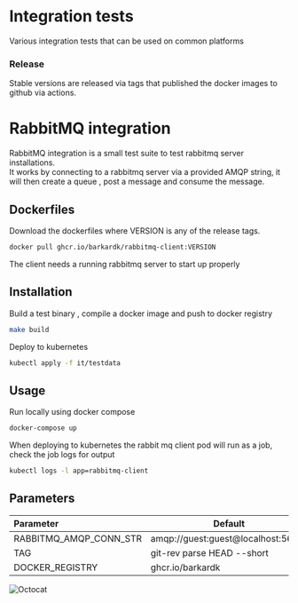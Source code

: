 
# Integration tests

Various integration tests that can be used on common platforms  


### Release
Stable versions are released via tags that published the docker images to github via actions.

# RabbitMQ integration
RabbitMQ integration is a small test suite to test rabbitmq server installations.  
It works by connecting to a rabbitmq server via a provided AMQP string, it will then create a queue , post a message and consume the message.

## Dockerfiles
Download the dockerfiles where VERSION is any of the release tags. 
```bash
docker pull ghcr.io/barkardk/rabbitmq-client:VERSION
```

The client needs a running rabbitmq server to start up properly   
 


## Installation

Build a test binary , compile a docker image and push to docker registry
```bash
make build
```
Deploy to kubernetes
```bash
kubectl apply -f it/testdata
```
## Usage
Run locally using docker compose
```bash
docker-compose up
```

When deploying to kubernetes the rabbit mq client pod will run as a job, check the job logs for output
```bash
kubectl logs -l app=rabbitmq-client
```

## Parameters
|   Parameter | Default   |  
|:---|---|
| RABBITMQ_AMQP_CONN_STR  | amqp://guest:guest@localhost:5672/  |  
| TAG  |  git-rev parse HEAD --short |  
| DOCKER_REGISTRY | ghcr.io/barkardk  |


![Octocat](https://github.githubassets.com/images/icons/emoji/octocat.png)